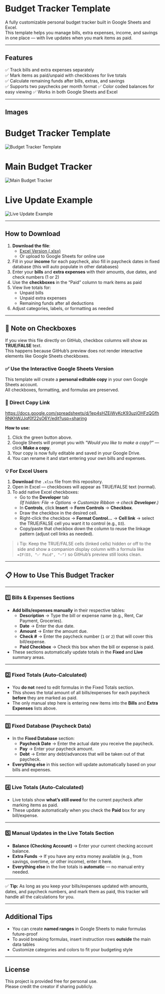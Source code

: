 # Budget Tracker Template

A fully customizable personal budget tracker built in Google Sheets and Excel.  
This template helps you manage bills, extra expenses, income, and savings in one place — with live updates when you mark items as paid.

---

## Features
✅ Track bills and extra expenses separately  
✅ Mark items as paid/unpaid with checkboxes for live totals  
✅ Calculate remaining funds after bills, extras, and savings  
✅ Supports two paychecks per month format 
✅ Color coded balances for easy viewing 
✅ Works in both Google Sheets and Excel

---

## Images

# Budget Tracker Template
![Budget Tracker Template](Template_Image.png)

# Main Budget Tracker 
![Main Budget Tracker](Budget_Example-1.png)

# Live Update Example
![Live Update Example](Budget_Example-2.png)

---

## How to Download
1. **Download the file**:
   - [Excel Version (.xlsx)](./Budget_Tracker.xlsx)
   - Or upload to Google Sheets for online use
2. Fill in your **income** for each paycheck, also fill in paycheck dates in fixed database (this will auto populate in other databases)
3. Enter your **bills** and **extra expenses** with their amounts, due dates, and check numbers (1 or 2)
4. Use the **checkboxes** in the “Paid” column to mark items as paid
5. View live totals for:
   - Unpaid bills
   - Unpaid extra expenses
   - Remaining funds after all deductions
6. Adjust categories, labels, or formatting as needed

---

## 📌 Note on Checkboxes

If you view this file directly on GitHub, checkbox columns will show as **TRUE/FALSE** text.  
This happens because GitHub’s preview does not render interactive elements like Google Sheets checkboxes.

### ✅ Use the Interactive Google Sheets Version
This template will create a **personal editable copy** in your own Google Sheets account.  
All checkboxes, formatting, and formulas are preserved.

### 🔗 Direct Copy Link

https://docs.google.com/spreadsheets/d/1ep4sHZEiWyKcK93uzjOHFzQGfhRNKhWJJqf0f22sO6Y/edit?usp=sharing

**How to use:**
1. Click the green button above.
2. Google Sheets will prompt you with *"Would you like to make a copy?"* — click **Make a copy**.
3. Your copy is now fully editable and saved in your Google Drive.
4. You can rename it and start entering your own bills and expenses.


### 💡 For Excel Users
1. **Download** the `.xlsx` file from this repository.
2. Open in Excel — checkboxes will appear as TRUE/FALSE text (normal).
3. To add native Excel checkboxes:
   - Go to the **Developer** tab  
     *(If hidden: File → Options → Customize Ribbon → check **Developer**.)*
   - In **Controls**, click **Insert** → **Form Controls** → **Checkbox**.
   - Draw the checkbox in the desired cell.
   - Right-click the checkbox → **Format Control…** → **Cell link** → select the TRUE/FALSE cell you want it to control (e.g., `D3`).
   - Copy/paste that checkbox down the column to reuse the linkage pattern (adjust cell links as needed).

> ℹ️ Tip: Keep the TRUE/FALSE cells (linked cells) hidden or off to the side and show a companion display column with a formula like `=IF(D3, "✅ Paid", "—")` so GitHub’s preview still looks clean.

---

## 📋 How to Use This Budget Tracker

---

### 1️⃣ Bills & Expenses Sections
- **Add bills/expenses manually** in their respective tables:  
  - **Description** → Type the bill or expense name (e.g., Rent, Car Payment, Groceries).  
  - **Date** → Enter the due date.  
  - **Amount** → Enter the amount due.  
  - **Check #** → Enter the paycheck number (`1` or `2`) that will cover this bill/expense.  
  - **Paid Checkbox** → Check this box when the bill or expense is paid.  
- These sections automatically update totals in the **Fixed** and **Live** summary areas.  

---

### 2️⃣ Fixed Totals (Auto-Calculated)
- You **do not** need to edit formulas in the Fixed Totals section.  
- This shows the total amount of all bills/expenses for each paycheck **before** they are marked as paid.  
- The only manual step here is entering new items into the **Bills** and **Extra Expenses** lists above.  

---

### 3️⃣ Fixed Database (Paycheck Data)
- In the **Fixed Database** section:  
  - **Paycheck Date** → Enter the actual date you receive the paycheck.  
  - **Pay** → Enter your paycheck amount.  
  - **Debt** → Enter any debt/advances that will be taken out of that paycheck.  
- **Everything else** in this section will update automatically based on your bills and expenses.  

---

### 4️⃣ Live Totals (Auto-Calculated)
- Live totals show **what’s still owed** for the current paycheck after marking items as paid.  
- These update automatically when you check the **Paid** box for any bill/expense.  

---

### 5️⃣ Manual Updates in the Live Totals Section
- **Balance (Checking Account)** → Enter your current checking account balance.  
- **Extra Funds** → If you have any extra money available (e.g., from savings, overtime, or other income), enter it here.  
- **Everything else** in the live totals is **automatic** — no manual entry needed.  

---

✅ **Tip:** As long as you keep your bills/expenses updated with amounts, dates, and paycheck numbers, and mark them as paid, this tracker will handle all the calculations for you.

---

## Additional Tips
- You can create **named ranges** in Google Sheets to make formulas future-proof
- To avoid breaking formulas, insert instruction rows **outside** the main data tables
- Customize categories and colors to fit your budgeting style

---

## License
This project is provided free for personal use.  
Please credit the creator if sharing publicly.
